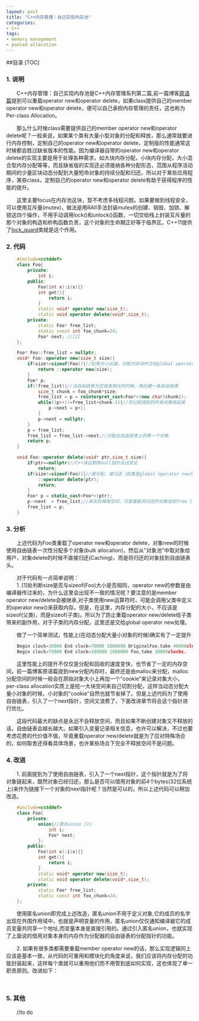 ```yaml
---
layout: post
title: "C++内存管理：自己实现内存池"
categories:
- C++
tags:
- memory management  
- pooled allocation
---
```

##目录
[TOC]
### 1. 说明
　　C++内存管理：自己实现内存池是C++内存管理系列第二篇,前一篇博客[原语篇](http://haoson.github.io/memory-primitives/)提到可以重载operator new和operator delete，如果class提供自己的member operator new和operator delete，便可以自己承担内存管理的责任，这也称为Per-class Allocation。

　　那么什么时候class需要提供自己的member operator new和operator delete呢？一般来说，如果某个类有大量小型对象的分配和释放，那么通常就要进行内存控制，定制自己的operator new和operator delete，定制版的性能通常这时候都会胜过缺省版本的性能。因为编译器自带的operator new和operator delete的实现主要是用于处理各种需求，如大块内存分配，小块内存分配，大小混合型内存分配等等，而且缺省版的实现还必须接纳各种分配形态，范围从程序活动期间的少量区块动态分配到大量短命对象的持续分配和归还。所以对于某些应用程序，某些class，定制自己的operator new和operator delete有助于获得程序的性能的提升。

　　这里主要focus在内存池这块，暂不考虑多线程问题。如果要做到线程安全，可以使用互斥量(mutex)，做法是用RAII手法封装mutex的创建、销毁、加锁、解锁这四个操作，不用手动调用lock()和unlock()函数，一切交给栈上封装互斥量的那个对象的构造和析构函数负责，这个对象的生命期正好等于临界区。C++11提供了[lock_guard](http://en.cppreference.com/w/cpp/thread/lock_guard)类就是这个作用。


### 2. 代码
`````C++
    #include<cstddef>
    class Foo{
        private:
            int i;
        public:
            Foo(int x):i(x){}
            int get(){
                return i;
            }
            static void* operator new(size_t);
            static void operator delete(void*,size_t);
        private:
            static Foo* free_list;
            static const int foo_chunk=24;
            Foo* next; //[2]
    };
`````

`````C++
    Foo* Foo::free_list = nullptr;
    void* Foo::operator new(size_t size){
        if(size!=sizeof(Foo)){//如果大小出错，分配内存动作交给global operator new [1]
            return ::operator new(size);
        }
        Foo* p;
        if(!free_list){//当自由链表为空或者用光的时候，再创建一条自由链表
            size_t chunk = foo_chunk*size;
            free_list = p = reinterpret_cast<Foo*>(new char[chunk]);
            while((p++)!=free_list+chunk-1){//将分配得到的所有对象链起来
                p->next = p+1;
            }
            p->next = nullptr;
        }
        p = free_list;
        free_list = free_list->next;//分配出自由链表上的第一个对象
        return p;
    }

    void Foo::operator delete(void* ptr,size_t size){
        if(ptr==nullptr)//C++保证删除null指针永远安全
            return;
        if(size!=sizeof(Foo)){//谁分配，谁归还（如果是global operator new分配的内存就应该由global operator delete归还）
            ::operator delete(ptr);
            return;
        }
        Foo* p = static_cast<Foo*>(ptr);
        p->next  = free_list;//未实际释放空间，只是重新将归还的对象挂到free list上
        free_list = p;
    }
`````

### 3. 分析
　　上述代码为Foo类重载了operator new和operator delete，对象new的时候使用自由链表一次性分配多个对象(bulk allocation)，然后从"对象池"中取对象给用户，对象delete的时候不直接归还(Caching)，而是将归还的对象挂到自由链表头。

　　对于代码有一点简单说明：<br>
　　1. [1]处判断size是否与sizeof(Foo)大小是否相同，operator new的参数是由编译器传过来的，为什么这里会出现不一致的情况呢？要注意的是member operator new/delete会被继承,对子类使用new运算符时，可能会调用父类中定义的operator new()来获取内存。但是，在这里，内存分配的大小，不应该是sizeof(父类)，而是sizeof(子类)。所以为了防止重载operator new/delete给子类带来的副作用，对于子类的内存分配，这里还是交给global operator new处理。<br>

　　做了一个简单测试，性能上(在动态分配大量小对象的时候)确实有了一定提升

`````C++
    Begin clock=30000 End clock=70000 1000000 OriginalFoo,take 40000clocks.
    Begin clock=70000 End clock=100000 1000000 Foo,take 30000clocks.
`````
　　这里性能上的提升不仅仅是分配和回收的速度变快，也节省了一定的内存空间，前一篇博客原语篇提到new分配内存时，最终还是由malloc来分配，malloc分配空间的时候一般会在原始对象大小上再加一个"cookie"来记录对象大小，per-class allocation实质上是挖一大块空间来自己切割分配，这样当动态分配大量小对象的时候，小对象的"cookie"自然也就节省掉了。但是上述代码为了使用自由链表，引入了一个next指针，空间又浪费了，下面改进章节将会这个指针进行优化。

　　这段代码最大的缺点是永远不会释放空间，而且如果不断创建对象又不释放的话，自由链表会越长越大。如果引入变量记录相关信息，也许可以解决，不过也要考虑花费的代价值不值，毕竟重载operator new/delete就是为了应对特殊场合的，如何取舍还得看具体场景，也许某些场合下完全不释放空间不是问题。
　　
### 4. 改进
　　1. 前面提到为了使用自由链表，引入了一个next指针，这个指针就是为了将对象链起来，既然对象已经归还，那么是否可以借用对象的前4个bytes(32位系统上)来作为链接下一个对象的next指针呢？当然是可以的。所以上述代码可以稍加改造。

`````C++
    #include<cstddef>
    class Foo{
        private:
            union{//匿名union [1]
                int i;
                Foo* next;
            };
        public:
            Foo(int x):i(x){}
            int get(){
                return i;
            }
            static void* operator new(size_t);
            static void operator delete(void*,size_t);
        private:
            static Foo* free_list;
            static const int foo_chunk=24;
    };
`````

　　使用匿名union即完成上述改造，匿名union不用于定义对象,它的成员的名字出现在外围作用域中，也就是声明变量的作用，匿名union仅仅通知编译器它的成员变量共同享一个地址,而变量本身是直接引用的。通过引入匿名union，也就实现了上面说的借用对象本身的内存作为分配器的自由链表的分配指针的功能。

　　2. 如果有很多类都需要重载member operator new的话，那么实现逻辑同上应该是基本一致，从代码的可重用和模块化的角度来说，我们应该将内存分配的功能封装起来，这样每个类就可以重用他们而不用管到底如何实现，这也体现了单一职责原则。改进如下：

`````C++
    
`````



### 5. 其他
　　//to do
